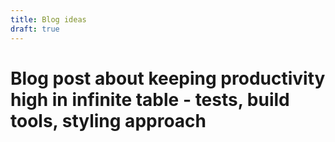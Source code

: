 ```yaml
---
title: Blog ideas
draft: true
---
```


# Blog post about keeping productivity high in infinite table - tests, build tools, styling approach
